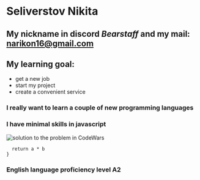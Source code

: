 # Seliverstov Nikita
## My nickname in discord *Bearstaff* and my mail: narikon16@gmail.com
## My learning goal:
* get a new job
* start my project
* create a convenient service
### I really want to learn a couple of new programming languages
### I have minimal skills in javascript
![solution to the problem in CodeWars](rsschool-cv/codewars.png)
```function multiply(a, b){
  return a * b
}
```
### English language proficiency level A2